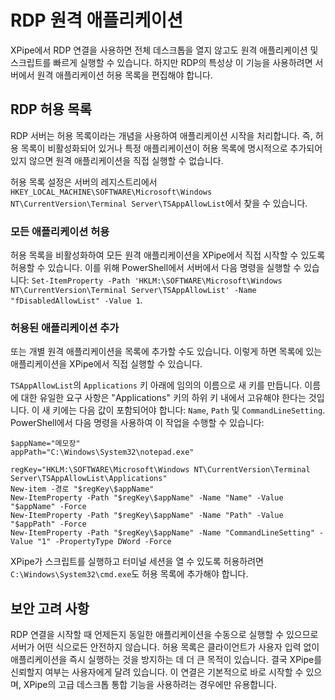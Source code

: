 # RDP 원격 애플리케이션

XPipe에서 RDP 연결을 사용하면 전체 데스크톱을 열지 않고도 원격 애플리케이션 및 스크립트를 빠르게 실행할 수 있습니다. 하지만 RDP의 특성상 이 기능을 사용하려면 서버에서 원격 애플리케이션 허용 목록을 편집해야 합니다.

## RDP 허용 목록

RDP 서버는 허용 목록이라는 개념을 사용하여 애플리케이션 시작을 처리합니다. 즉, 허용 목록이 비활성화되어 있거나 특정 애플리케이션이 허용 목록에 명시적으로 추가되어 있지 않으면 원격 애플리케이션을 직접 실행할 수 없습니다.

허용 목록 설정은 서버의 레지스트리에서 `HKEY_LOCAL_MACHINE\SOFTWARE\Microsoft\Windows NT\CurrentVersion\Terminal Server\TSAppAllowList`에서 찾을 수 있습니다.

### 모든 애플리케이션 허용

허용 목록을 비활성화하여 모든 원격 애플리케이션을 XPipe에서 직접 시작할 수 있도록 허용할 수 있습니다. 이를 위해 PowerShell에서 서버에서 다음 명령을 실행할 수 있습니다: `Set-ItemProperty -Path 'HKLM:\SOFTWARE\Microsoft\Windows NT\CurrentVersion\Terminal Server\TSAppAllowList' -Name "fDisabledAllowList" -Value 1`.

### 허용된 애플리케이션 추가

또는 개별 원격 애플리케이션을 목록에 추가할 수도 있습니다. 이렇게 하면 목록에 있는 애플리케이션을 XPipe에서 직접 실행할 수 있습니다.

`TSAppAllowList`의 `Applications` 키 아래에 임의의 이름으로 새 키를 만듭니다. 이름에 대한 유일한 요구 사항은 "Applications" 키의 하위 키 내에서 고유해야 한다는 것입니다. 이 새 키에는 다음 값이 포함되어야 합니다: `Name`, `Path` 및 `CommandLineSetting`. PowerShell에서 다음 명령을 사용하여 이 작업을 수행할 수 있습니다:

```
$appName="메모장"
appPath="C:\Windows\System32\notepad.exe"

regKey="HKLM:\SOFTWARE\Microsoft\Windows NT\CurrentVersion\Terminal Server\TSAppAllowList\Applications"
New-item -경로 "$regKey\$appName"
New-ItemProperty -Path "$regKey\$appName" -Name "Name" -Value "$appName" -Force
New-ItemProperty -Path "$regKey\$appName" -Name "Path" -Value "$appPath" -Force
New-ItemProperty -Path "$regKey\$appName" -Name "CommandLineSetting" -Value "1" -PropertyType DWord -Force
```

XPipe가 스크립트를 실행하고 터미널 세션을 열 수 있도록 허용하려면 `C:\Windows\System32\cmd.exe`도 허용 목록에 추가해야 합니다. 

## 보안 고려 사항

RDP 연결을 시작할 때 언제든지 동일한 애플리케이션을 수동으로 실행할 수 있으므로 서버가 어떤 식으로든 안전하지 않습니다. 허용 목록은 클라이언트가 사용자 입력 없이 애플리케이션을 즉시 실행하는 것을 방지하는 데 더 큰 목적이 있습니다. 결국 XPipe를 신뢰할지 여부는 사용자에게 달려 있습니다. 이 연결은 기본적으로 바로 시작할 수 있으며, XPipe의 고급 데스크톱 통합 기능을 사용하려는 경우에만 유용합니다.
